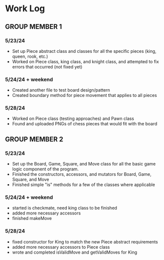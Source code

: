 # Work Log

## GROUP MEMBER 1

### 5/23/24

- Set up Piece abstract class and classes for all the specific pieces (king, queen, rook, etc.)
- Worked on Piece class, king class, and knight class, and attempted to fix errors that occurred (not fixed yet)

### 5/24/24 + weekend

- Created another file to test board design/pattern
- Created boundary method for piece movement that applies to all pieces

### 5/28/24
- Worked on Piece class (testing approaches) and Pawn class
- Found and uploaded PNGs of chess pieces that would fit with the board

## GROUP MEMBER 2

### 5/23/24

- Set up the Board, Game, Square, and Move class for all the basic game logic component of the program.
- Finished the constructors, accessors, and mutators for Board, Game, Square, and Move
- Finished simple "is" methods for a few of the classes where applicable

### 5/24/24 + weekend
- started is checkmate, need king class to be finished
- added more necessary accessors
- finished makeMove

### 5/28/24
- fixed constructor for King to match the new Piece abstract requirements
- added more necessary accessors to Piece class
- wrote and completed isValidMove and getValidMoves for King


